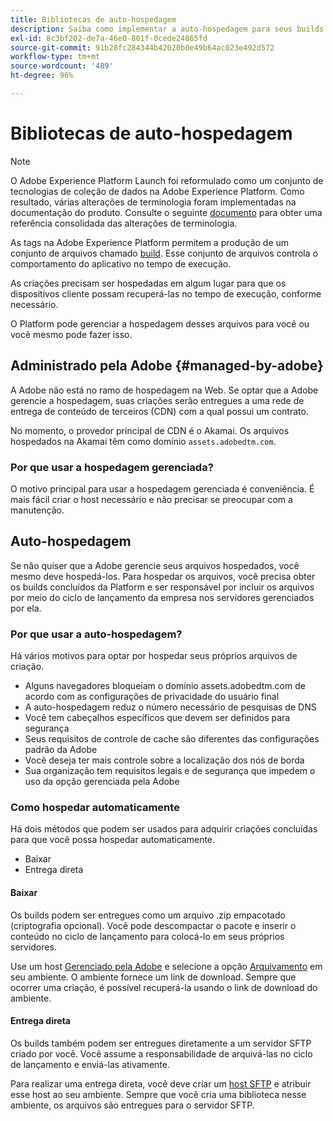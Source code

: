 ```yaml
---
title: Bibliotecas de auto-hospedagem
description: Saiba como implementar a auto-hospedagem para seus builds de biblioteca de tags na Adobe Experience Platform.
exl-id: 8c3bf202-de7a-46e0-801f-0cede24865fd
source-git-commit: 91b28fc284344b42020b0e49b64ac023e492d572
workflow-type: tm+mt
source-wordcount: '489'
ht-degree: 96%

---
```


# Bibliotecas de auto-hospedagem

>[!NOTE]
>
>O Adobe Experience Platform Launch foi reformulado como um conjunto de tecnologias de coleção de dados na Adobe Experience Platform. Como resultado, várias alterações de terminologia foram implementadas na documentação do produto. Consulte o seguinte [documento](../../../term-updates.md) para obter uma referência consolidada das alterações de terminologia.

As tags na Adobe Experience Platform permitem a produção de um conjunto de arquivos chamado [build](../builds.md). Esse conjunto de arquivos controla o comportamento do aplicativo no tempo de execução.

As criações precisam ser hospedadas em algum lugar para que os dispositivos cliente possam recuperá-las no tempo de execução, conforme necessário.

O Platform pode gerenciar a hospedagem desses arquivos para você ou você mesmo pode fazer isso.

## Administrado pela Adobe {#managed-by-adobe}

A Adobe não está no ramo de hospedagem na Web. Se optar que a Adobe gerencie a hospedagem, suas criações serão entregues a uma rede de entrega de conteúdo de terceiros (CDN) com a qual possui um contrato.

No momento, o provedor principal de CDN é o Akamai. Os arquivos hospedados na Akamai têm como domínio `assets.adobedtm.com`. 

### Por que usar a hospedagem gerenciada?

O motivo principal para usar a hospedagem gerenciada é conveniência. É mais fácil criar o host necessário e não precisar se preocupar com a manutenção.

## Auto-hospedagem

Se não quiser que a Adobe gerencie seus arquivos hospedados, você mesmo deve hospedá-los. Para hospedar os arquivos, você precisa obter os builds concluídos da Platform e ser responsável por incluir os arquivos por meio do ciclo de lançamento da empresa nos servidores gerenciados por ela.

### Por que usar a auto-hospedagem?

Há vários motivos para optar por hospedar seus próprios arquivos de criação.

* Alguns navegadores bloqueiam o domínio assets.adobedtm.com de acordo com as configurações de privacidade do usuário final
* A auto-hospedagem reduz o número necessário de pesquisas de DNS
* Você tem cabeçalhos específicos que devem ser definidos para segurança
* Seus requisitos de controle de cache são diferentes das configurações padrão da Adobe
* Você deseja ter mais controle sobre a localização dos nós de borda
* Sua organização tem requisitos legais e de segurança que impedem o uso da opção gerenciada pela Adobe

### Como hospedar automaticamente

Há dois métodos que podem ser usados para adquirir criações concluídas para que você possa hospedar automaticamente.

* Baixar
* Entrega direta

#### Baixar

Os builds podem ser entregues como um arquivo .zip empacotado (criptografia opcional). Você pode descompactar o pacote e inserir o conteúdo no ciclo de lançamento para colocá-lo em seus próprios servidores.

Use um host [Gerenciado pela Adobe](self-hosting-libraries.md) e selecione a opção [Arquivamento](../environments.md) em seu ambiente. O ambiente fornece um link de download. Sempre que ocorrer uma criação, é possível recuperá-la usando o link de download do ambiente.

#### Entrega direta

Os builds também podem ser entregues diretamente a um servidor SFTP criado por você. Você assume a responsabilidade de arquivá-las no ciclo de lançamento e enviá-las ativamente.

Para realizar uma entrega direta, você deve criar um [host SFTP](sftp-host.md) e atribuir esse host ao seu ambiente. Sempre que você cria uma biblioteca nesse ambiente, os arquivos são entregues para o servidor SFTP.
